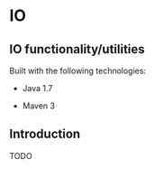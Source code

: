 IO
==

IO functionality/utilities
--------------------------

Built with the following technologies:

- Java 1.7

- Maven 3

Introduction
------------

TODO
